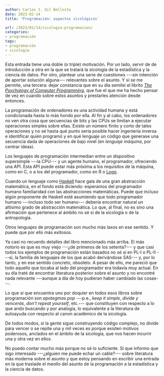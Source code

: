 ```yaml
---
author: Carlos J. Gil Bellosta
date: 2023-02-14
title: 'Programación: aspectos sicológicos'

url: /2023/02/14/sicologia-programacion/
categories:
- programación
tags:
- programación
- sicología
---
```


Esta entrada tiene una doble (o triple) motivación. Por un lado, servir de de introducción a otra en la que se tratará la sicología de la estadística y la ciencia de datos. Por otro, plantear una serie de cuestiones ---sin intención de aportar solución alguna--- relevantes sobre el asunto. Y si se me permite, una tercera: dejar constancia que en su día semileí el librito [_The Psychology of Computer Programming_](https://www.goodreads.com/book/show/1660754.The_Psychology_of_Computer_Programming), que fue el que me ha hecho pensar de vez en cuando sobre estos asuntos y prestarles atención desde entonces.

La programación de ordenadores es una actividad humana y está condicionada hasta lo más hondo por ella. Al fin y al cabo, los ordenadores no ven otra cosa que secuencias de bits y las CPUs se limitan a ejecutar operaciones simples sobre ellas. Existe un número finito y corto de tales operaciones y no sé hasta qué punto sería posible hacer ingeniería inversa e identificar quién programó y en qué lenguaje un código que generase una secuencia dada de operaciones de bajo nivel (en _lenguaje máquina_, por centrar ideas).

Los lenguajes de programación intermedian entre un dispositivo supersimple ---la CPU--- y un agente humano, el programador, ofreciendo una API. Esta API puede estar más próxima a los requisitos de la máquina, como en C, o a los del programador, como en R o
[Logo](https://en.wikipedia.org/wiki/Logo_(programming_language)).

Cuando un lenguaje como [Haskell](https://en.wikipedia.org/wiki/Haskell) hace gala de una gran abstracción matemática, en el fondo está diciendo: esperamos del programador humano familiaridad con las abstracciones matemáticas. Puede que incluso algún proponente de Haskell esté asumiendo que todo programador humano ---incluso todo ser humano--- debería encontrar natural un altísimo grado de abstracción matemática. Lo que, al final, no es sino una afirmación que pertenece al ámbito no sé si de la sicología o de la antropología.

Otros lenguajes de programación son mucho más laxos en ese sentido. Y puede que por ello más exitosos.

Ya casi no recuerdo detalles del libro mencionado más arriba. El más notorio es que es muy viejo ---¿de primeros de los setenta?--- y que casi todos los ejemplos de programación están basados no sé si en PL-I o PL-II ---sí, la familia de lenguajes de los que acabó derivándose SAS--- y, por lo tanto, y en ese sentido concreto, obsoleto. A pesar de ello, me pareció que todo aquello que tocaba al lado del programador era todavía muy actual. En su día traté de encontrar literatura posterior sobre el asunto y no encontré nada relevante ---aunque a día de hoy pudieran haber cambiado las cosas---.

Lo que sí que encuentra uno por doquier en todos esos libros sobre programación son _apotegmas pop_ ---p.e., _keep it simple_, _divide y vencerás_, _don't repeat yourself_, etc.--- que constituyen con respecto a lo que ando buscando y por analogía, lo equivalente a la literatura de autoayuda con respecto al canon académico de la sicología.

De todos modos, si la gente sigue construyendo código complejo, no divide para vencer o se repite una y mil veces es porque existen motivos poderosos, anclados en el ámbito de la sicología, que nos hacen incurrir una y otra vez en ellos.

No puedo contar mucho más porque no sé lo suficiente. Sí que informo que sigo interesado ---¿alguien me puede echar un cable?--- sobre literatura más moderna sobre el asunto y que estoy pensando en escribir una entrada en la que traslade el meollo del asunto de la programación a la estadística y la ciencia de datos.